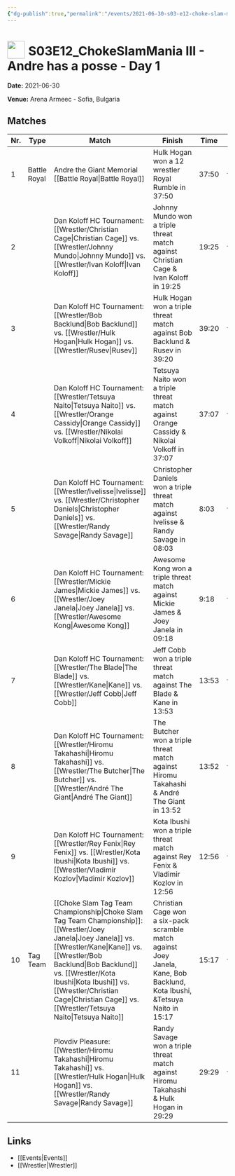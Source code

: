 ```yaml
---
{"dg-publish":true,"permalink":"/events/2021-06-30-s03-e12-choke-slam-mania-iii-andre-has-a-posse-day-1/","title":"S03E12_ChokeSlamMania III - Andre has a posse - Day 1","noteIcon":""}
---
```



# <img src="https://github.com/CptSpaulding1980/choke-slam-wrestling/releases/download/images/ChokeSlam.png" width="40" style="vertical-align:bottom; margin-right:8px;">**S03E12_ChokeSlamMania III - Andre has a posse - Day 1**

**Date:** 2021-06-30

**Venue:** Arena Armeec - Sofia, Bulgaria

## Matches

| Nr. | Type | Match | Finish | Time | Rating | Score |
|-----|------|-------|--------|------|--------|-------|
| 1 | Battle Royal | Andre the Giant Memorial [[Battle Royal\|Battle Royal]] | Hulk Hogan won a 12 wrestler Royal Rumble in  37:50 | 37:50 | ★★★★1/4 | 89 |
| 2 |  | Dan Koloff HC Tournament: [[Wrestler/Christian Cage\|Christian Cage]] vs. [[Wrestler/Johnny Mundo\|Johnny Mundo]] vs. [[Wrestler/Ivan Koloff\|Ivan Koloff]]  | Johnny Mundo won a triple threat match against Christian Cage & Ivan Koloff in  19:25 | 19:25 | ★★★★1/2 | 95 |
| 3 |  | Dan Koloff HC Tournament: [[Wrestler/Bob Backlund\|Bob Backlund]] vs. [[Wrestler/Hulk Hogan\|Hulk Hogan]] vs. [[Wrestler/Rusev\|Rusev]]  | Hulk Hogan won a triple threat match against Bob Backlund & Rusev  in  39:20 | 39:20 | ★★★★★★ | 105 |
| 4 |  | Dan Koloff HC Tournament: [[Wrestler/Tetsuya Naito\|Tetsuya Naito]] vs. [[Wrestler/Orange Cassidy\|Orange Cassidy]] vs. [[Wrestler/Nikolai Volkoff\|Nikolai Volkoff]] | Tetsuya Naito won a triple threat match against Orange Cassidy & Nikolai Volkoff in  37:07 | 37:07 | ★★★★3/4 | 97 |
| 5 |  | Dan Koloff HC Tournament: [[Wrestler/Ivelisse\|Ivelisse]] vs. [[Wrestler/Christopher Daniels\|Christopher Daniels]] vs. [[Wrestler/Randy Savage\|Randy Savage]] | Christopher Daniels won a triple threat match against Ivelisse & Randy Savage in  08:03 | 8:03 | ★★★1/2 | 77 |
| 6 |  | Dan Koloff HC Tournament: [[Wrestler/Mickie James\|Mickie James]] vs. [[Wrestler/Joey Janela\|Joey Janela]] vs. [[Wrestler/Awesome Kong\|Awesome Kong]] | Awesome Kong won a triple threat match against Mickie James & Joey Janela in  09:18 | 9:18 | ★★★1/4 | 72 |
| 7 |  | Dan Koloff HC Tournament: [[Wrestler/The Blade\|The Blade]] vs. [[Wrestler/Kane\|Kane]] vs. [[Wrestler/Jeff Cobb\|Jeff Cobb]] | Jeff Cobb won a triple threat match against The Blade & Kane in  13:53 | 13:53 | ★★★1/4 | 75 |
| 8 |  | Dan Koloff HC Tournament: [[Wrestler/Hiromu Takahashi\|Hiromu Takahashi]] vs. [[Wrestler/The Butcher\|The Butcher]] vs. [[Wrestler/André The Giant\|André The Giant]] | The Butcher won a triple threat match against Hiromu Takahashi & André The Giant in  13:52 | 13:52 | ★★★3/4 | 81 |
| 9 |  | Dan Koloff HC Tournament: [[Wrestler/Rey Fenix\|Rey Fenix]] vs. [[Wrestler/Kota Ibushi\|Kota Ibushi]] vs. [[Wrestler/Vladimir Kozlov\|Vladimir Kozlov]] | Kota Ibushi won a triple threat match against Rey Fenix & Vladimir Kozlov in  12:56 | 12:56 | ★★★1/4 | 74 |
| 10 | Tag Team | [[Choke Slam Tag Team Championship\|Choke Slam Tag Team Championship]]: [[Wrestler/Joey Janela\|Joey Janela]] vs. [[Wrestler/Kane\|Kane]] vs. [[Wrestler/Bob Backlund\|Bob Backlund]] vs. [[Wrestler/Kota Ibushi\|Kota Ibushi]] vs. [[Wrestler/Christian Cage\|Christian Cage]] vs. [[Wrestler/Tetsuya Naito\|Tetsuya Naito]] | Christian Cage won a six-pack scramble match against Joey Janela, Kane, Bob Backlund, Kota Ibushi, &Tetsuya Naito in  15:17 | 15:17 | ★★★★3/4 | 99 |
| 11 |  | Plovdiv Pleasure: [[Wrestler/Hiromu Takahashi\|Hiromu Takahashi]] vs. [[Wrestler/Hulk Hogan\|Hulk Hogan]] vs. [[Wrestler/Randy Savage\|Randy Savage]] | Randy Savage won a triple threat match against Hiromu Takahashi & Hulk Hogan in  29:29 | 29:29 | ★★★★★1/2 | 104 |

## Links
- [[Events\|Events]]
- [[Wrestler\|Wrestler]]
